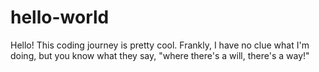 # hello-world

Hello! This coding journey is pretty cool. Frankly, I have no clue what I'm doing, but you know what they say, "where there's a will, there's a way!" 
